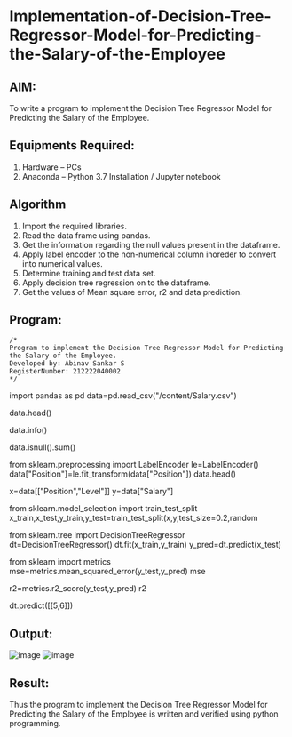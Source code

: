 # Implementation-of-Decision-Tree-Regressor-Model-for-Predicting-the-Salary-of-the-Employee

## AIM:
To write a program to implement the Decision Tree Regressor Model for Predicting the Salary of the Employee.

## Equipments Required:
1. Hardware – PCs
2. Anaconda – Python 3.7 Installation / Jupyter notebook

## Algorithm
1. Import the required libraries.
2. Read the data frame using pandas.
3. Get the information regarding the null values present in the dataframe.
4. Apply label encoder to the non-numerical column inoreder to convert into numerical values.
5. Determine training and test data set.
6. Apply decision tree regression on to the dataframe.
7. Get the values of Mean square error, r2 and data prediction.

## Program:
```
/*
Program to implement the Decision Tree Regressor Model for Predicting the Salary of the Employee.
Developed by: Abinav Sankar S
RegisterNumber: 212222040002
*/
```
import pandas as pd
data=pd.read_csv("/content/Salary.csv")

data.head()

data.info()

data.isnull().sum()

from sklearn.preprocessing import LabelEncoder
le=LabelEncoder()
data["Position"]=le.fit_transform(data["Position"])
data.head()

x=data[["Position","Level"]]
y=data["Salary"]

from sklearn.model_selection import train_test_split
x_train,x_test,y_train,y_test=train_test_split(x,y,test_size=0.2,random

from sklearn.tree import DecisionTreeRegressor
dt=DecisionTreeRegressor()
dt.fit(x_train,y_train)
y_pred=dt.predict(x_test)

from sklearn import metrics
mse=metrics.mean_squared_error(y_test,y_pred)
mse

r2=metrics.r2_score(y_test,y_pred)
r2

dt.predict([[5,6]])

## Output:
![image](https://github.com/Abinavsankar/Implementation-of-Decision-Tree-Regressor-Model-for-Predicting-the-Salary-of-the-Employee/assets/119103734/1be1ae4d-3f68-4ec0-9005-c4a355d3ac45)
![image](https://github.com/Abinavsankar/Implementation-of-Decision-Tree-Regressor-Model-for-Predicting-the-Salary-of-the-Employee/assets/119103734/acaa7de0-3a2a-4518-936a-6eb6d62635d4)



## Result:
Thus the program to implement the Decision Tree Regressor Model for Predicting the Salary of the Employee is written and verified using python programming.
